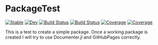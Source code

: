 # PackageTest

[![Stable](https://img.shields.io/badge/docs-stable-blue.svg)](https://yogaz33.github.io/PackageTest.jl/stable)
[![Dev](https://img.shields.io/badge/docs-dev-blue.svg)](https://yogaz33.github.io/PackageTest.jl/dev)
[![Build Status](https://travis-ci.com/yogaz33/PackageTest.jl.svg?branch=master)](https://travis-ci.com/yogaz33/PackageTest.jl)
[![Build Status](https://ci.appveyor.com/api/projects/status/github/yogaz33/PackageTest.jl?svg=true)](https://ci.appveyor.com/project/yogaz33/PackageTest-jl)
[![Coverage](https://codecov.io/gh/yogaz33/PackageTest.jl/branch/master/graph/badge.svg)](https://codecov.io/gh/yogaz33/PackageTest.jl)
[![Coverage](https://coveralls.io/repos/github/yogaz33/PackageTest.jl/badge.svg?branch=master)](https://coveralls.io/github/yogaz33/PackageTest.jl?branch=master)



This is a test to create a simple package. Once a working package is created I will try to use Documenter.jl and GitHubPages correctly.
